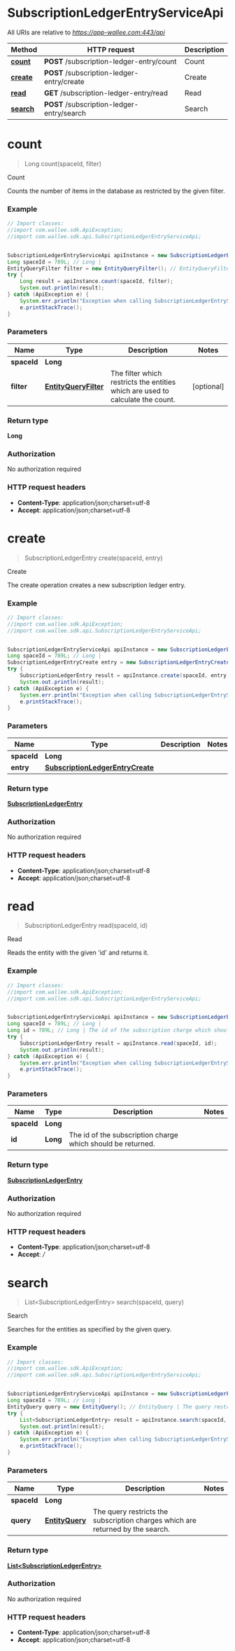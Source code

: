 # SubscriptionLedgerEntryServiceApi

All URIs are relative to *https://app-wallee.com:443/api*

Method | HTTP request | Description
------------- | ------------- | -------------
[**count**](SubscriptionLedgerEntryServiceApi.md#count) | **POST** /subscription-ledger-entry/count | Count
[**create**](SubscriptionLedgerEntryServiceApi.md#create) | **POST** /subscription-ledger-entry/create | Create
[**read**](SubscriptionLedgerEntryServiceApi.md#read) | **GET** /subscription-ledger-entry/read | Read
[**search**](SubscriptionLedgerEntryServiceApi.md#search) | **POST** /subscription-ledger-entry/search | Search


<a name="count"></a>
# **count**
> Long count(spaceId, filter)

Count

Counts the number of items in the database as restricted by the given filter.

### Example
```java
// Import classes:
//import com.wallee.sdk.ApiException;
//import com.wallee.sdk.api.SubscriptionLedgerEntryServiceApi;


SubscriptionLedgerEntryServiceApi apiInstance = new SubscriptionLedgerEntryServiceApi();
Long spaceId = 789L; // Long | 
EntityQueryFilter filter = new EntityQueryFilter(); // EntityQueryFilter | The filter which restricts the entities which are used to calculate the count.
try {
    Long result = apiInstance.count(spaceId, filter);
    System.out.println(result);
} catch (ApiException e) {
    System.err.println("Exception when calling SubscriptionLedgerEntryServiceApi#count");
    e.printStackTrace();
}
```

### Parameters

Name | Type | Description  | Notes
------------- | ------------- | ------------- | -------------
 **spaceId** | **Long**|  |
 **filter** | [**EntityQueryFilter**](EntityQueryFilter.md)| The filter which restricts the entities which are used to calculate the count. | [optional]

### Return type

**Long**

### Authorization

No authorization required

### HTTP request headers

 - **Content-Type**: application/json;charset=utf-8
 - **Accept**: application/json;charset=utf-8

<a name="create"></a>
# **create**
> SubscriptionLedgerEntry create(spaceId, entry)

Create

The create operation creates a new subscription ledger entry.

### Example
```java
// Import classes:
//import com.wallee.sdk.ApiException;
//import com.wallee.sdk.api.SubscriptionLedgerEntryServiceApi;


SubscriptionLedgerEntryServiceApi apiInstance = new SubscriptionLedgerEntryServiceApi();
Long spaceId = 789L; // Long | 
SubscriptionLedgerEntryCreate entry = new SubscriptionLedgerEntryCreate(); // SubscriptionLedgerEntryCreate | 
try {
    SubscriptionLedgerEntry result = apiInstance.create(spaceId, entry);
    System.out.println(result);
} catch (ApiException e) {
    System.err.println("Exception when calling SubscriptionLedgerEntryServiceApi#create");
    e.printStackTrace();
}
```

### Parameters

Name | Type | Description  | Notes
------------- | ------------- | ------------- | -------------
 **spaceId** | **Long**|  |
 **entry** | [**SubscriptionLedgerEntryCreate**](SubscriptionLedgerEntryCreate.md)|  |

### Return type

[**SubscriptionLedgerEntry**](SubscriptionLedgerEntry.md)

### Authorization

No authorization required

### HTTP request headers

 - **Content-Type**: application/json;charset=utf-8
 - **Accept**: application/json;charset=utf-8

<a name="read"></a>
# **read**
> SubscriptionLedgerEntry read(spaceId, id)

Read

Reads the entity with the given &#39;id&#39; and returns it.

### Example
```java
// Import classes:
//import com.wallee.sdk.ApiException;
//import com.wallee.sdk.api.SubscriptionLedgerEntryServiceApi;


SubscriptionLedgerEntryServiceApi apiInstance = new SubscriptionLedgerEntryServiceApi();
Long spaceId = 789L; // Long | 
Long id = 789L; // Long | The id of the subscription charge which should be returned.
try {
    SubscriptionLedgerEntry result = apiInstance.read(spaceId, id);
    System.out.println(result);
} catch (ApiException e) {
    System.err.println("Exception when calling SubscriptionLedgerEntryServiceApi#read");
    e.printStackTrace();
}
```

### Parameters

Name | Type | Description  | Notes
------------- | ------------- | ------------- | -------------
 **spaceId** | **Long**|  |
 **id** | **Long**| The id of the subscription charge which should be returned. |

### Return type

[**SubscriptionLedgerEntry**](SubscriptionLedgerEntry.md)

### Authorization

No authorization required

### HTTP request headers

 - **Content-Type**: application/json;charset=utf-8
 - **Accept**: *_/_*

<a name="search"></a>
# **search**
> List&lt;SubscriptionLedgerEntry&gt; search(spaceId, query)

Search

Searches for the entities as specified by the given query.

### Example
```java
// Import classes:
//import com.wallee.sdk.ApiException;
//import com.wallee.sdk.api.SubscriptionLedgerEntryServiceApi;


SubscriptionLedgerEntryServiceApi apiInstance = new SubscriptionLedgerEntryServiceApi();
Long spaceId = 789L; // Long | 
EntityQuery query = new EntityQuery(); // EntityQuery | The query restricts the subscription charges which are returned by the search.
try {
    List<SubscriptionLedgerEntry> result = apiInstance.search(spaceId, query);
    System.out.println(result);
} catch (ApiException e) {
    System.err.println("Exception when calling SubscriptionLedgerEntryServiceApi#search");
    e.printStackTrace();
}
```

### Parameters

Name | Type | Description  | Notes
------------- | ------------- | ------------- | -------------
 **spaceId** | **Long**|  |
 **query** | [**EntityQuery**](EntityQuery.md)| The query restricts the subscription charges which are returned by the search. |

### Return type

[**List&lt;SubscriptionLedgerEntry&gt;**](SubscriptionLedgerEntry.md)

### Authorization

No authorization required

### HTTP request headers

 - **Content-Type**: application/json;charset=utf-8
 - **Accept**: application/json;charset=utf-8


